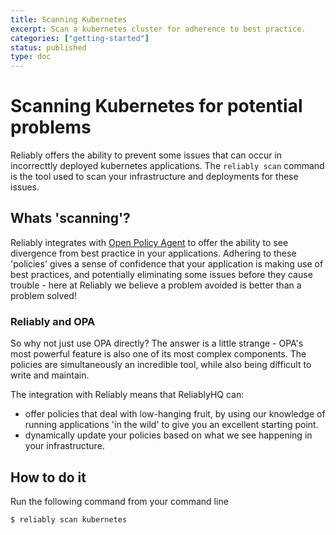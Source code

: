 ```yaml
---
title: Scanning Kubernetes
excerpt: Scan a kubernetes cluster for adherence to best practice.
categories: ["getting-started"]
status: published
type: doc
---
```


# Scanning Kubernetes for potential problems

Reliably offers the ability to prevent some issues that can occur in incorrecttly deployed kubernetes applications. The `reliably scan` command is the tool used to scan your infrastructure and deployments for these issues.

<!-- ## Before you get started

* [install the Reliably CLI](../../getting-started/install/index.md)
* [create an organisation](../../getting-started/org-management/index.md) -->

## Whats 'scanning'?

Reliably integrates with [Open Policy Agent](https://github.com/open-policy-agent/opa) to offer the ability to see divergence from best practice in your applications. Adhering to these 'policies' gives a sense of confidence that your application is making use of best practices, and potentially eliminating some issues before they cause trouble - here at Reliably we believe a problem avoided is better than a problem solved!

### Reliably and OPA

So why not just use OPA directly? The answer is a little strange - OPA's most powerful feature is also one of its most complex components. The policies are simultaneously an incredible tool, while also being difficult to write and maintain.

The integration with Reliably means that ReliablyHQ can:
* offer policies that deal with low-hanging fruit, by using our knowledge of running applications 'in the wild' to give you an excellent starting point.
* dynamically update your policies based on what we see happening in your infrastructure.

## How to do it

Run the following command from your command line

```
$ reliably scan kubernetes
```